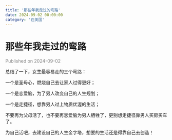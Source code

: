 ```yaml
---
title: '那些年我走过的弯路'
date: 2024-09-02 00:00:00
category: '在美国'
---
```


# 那些年我走过的弯路

<font color=gray>Published on 2024-09-02</font>

总结了一下，女生最容易走的三个弯路：

一个是圣母心，燃烧自己去让家人过得更好；

一个是恋爱脑，为了男人改变自己的人生规划；

一个是走捷径，想靠男人过上物质优渥的生活；

不要再为父母活了，也不要再恋爱脑为男人牺牲了，更别想走捷径靠男人买房买车了。

为自己活吧，去建设自己的人生金字塔，想要的生活还是得靠自己去创造！
